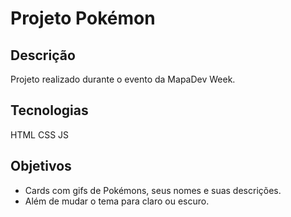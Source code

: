 # Projeto Pokémon 

## Descrição
Projeto realizado durante o evento da MapaDev Week.

## Tecnologias
HTML
CSS
JS

## Objetivos
- Cards com gifs de Pokémons, seus nomes e suas descrições. 
- Além de mudar o tema para claro ou escuro. 